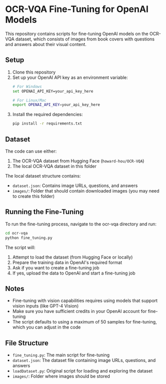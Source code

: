 # OCR-VQA Fine-Tuning for OpenAI Models

This repository contains scripts for fine-tuning OpenAI models on the OCR-VQA dataset, which consists of images from book covers with questions and answers about their visual content.

## Setup

1. Clone this repository
2. Set up your OpenAI API key as an environment variable:
   ```bash
   # For Windows
   set OPENAI_API_KEY=your_api_key_here
   
   # For Linux/Mac
   export OPENAI_API_KEY=your_api_key_here
   ```
3. Install the required dependencies:
   ```bash
   pip install -r requirements.txt
   ```

## Dataset

The code can use either:
1. The OCR-VQA dataset from Hugging Face (`howard-hou/OCR-VQA`)
2. The local OCR-VQA dataset in this folder

The local dataset structure contains:
- `dataset.json`: Contains image URLs, questions, and answers
- `images/`: Folder that should contain downloaded images (you may need to create this folder)

## Running the Fine-Tuning

To run the fine-tuning process, navigate to the ocr-vqa directory and run:

```bash
cd ocr-vqa
python fine_tuning.py
```

The script will:
1. Attempt to load the dataset (from Hugging Face or locally)
2. Prepare the training data in OpenAI's required format
3. Ask if you want to create a fine-tuning job
4. If yes, upload the data to OpenAI and start a fine-tuning job

## Notes

- Fine-tuning with vision capabilities requires using models that support vision inputs (like GPT-4 Vision)
- Make sure you have sufficient credits in your OpenAI account for fine-tuning
- The script defaults to using a maximum of 50 samples for fine-tuning, which you can adjust in the code

## File Structure

- `fine_tuning.py`: The main script for fine-tuning
- `dataset.json`: The dataset file containing image URLs, questions, and answers
- `loadDataset.py`: Original script for loading and exploring the dataset
- `images/`: Folder where images should be stored 